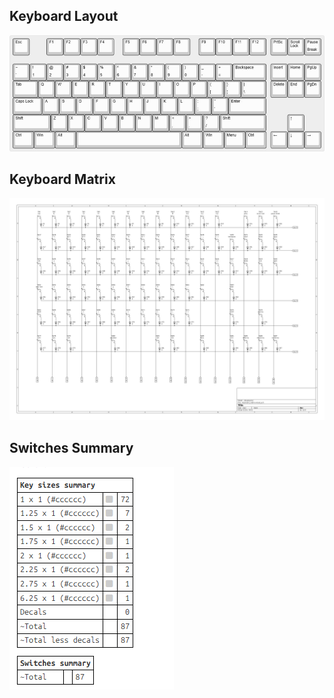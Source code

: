 ## Keyboard Layout
![alt text](images/keyboard-layout.jpg)

## Keyboard Matrix
![alt text](images/keyboard_matrix.png)

## Switches Summary
![alt text](images\switches.png)